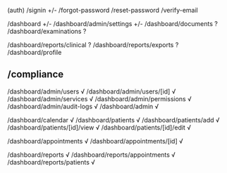 (auth)
/signin +/-
/forgot-password
/reset-password
/verify-email

/dashboard +/-
/dashboard/admin/settings +/-
/dashboard/documents ?
/dashboard/examinations ?

/dashboard/reports/clinical ?
/dashboard/reports/exports ?
/dashboard/profile

<!-- /dashboard/notifications
/dashboard/notifications/settings
/dashboard/notifications/templates
/dashboard/messages -->

## /compliance

/dashboard/admin/users √
/dashboard/admin/users/[id] √
/dashboard/admin/services √
/dashboard/admin/permissions √
/dashboard/admin/audit-logs √
/dashboard/admin √

/dashboard/calendar √
/dashboard/patients √
/dashboard/patients/add √
/dashboard/patients/[id]/view √
/dashboard/patients/[id]/edit √

/dashboard/appointments √
/dashboard/appointments/[id] √

/dashboard/reports √
/dashboard/reports/appointments √
/dashboard/reports/patients √
